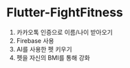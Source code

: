 # Flutter-FightFitness

1. 카카오톡 인증으로 이름/나이 받아오기
2. Firebase 사용
3. AI를 사용한 펫 키우기
4. 펫을 자신의 BMI를 통해 강화
